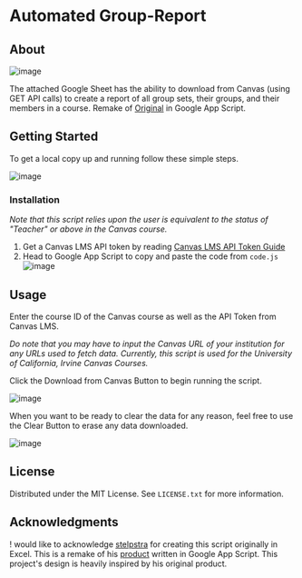 <a name="readme-top"></a>
# Automated Group-Report

<!-- ABOUT THE PROJECT -->
## About

![image](https://github.com/DeveshKrishan/Groups-Report/assets/91798447/c117f974-dcf3-4f72-a60b-6ad2579e015f)


The attached Google Sheet has the ability to download from Canvas (using GET API calls) to create a report of all group sets, their groups, and their members in a course. Remake of [Original](https://community.canvaslms.com/t5/Higher-Ed-Canvas-Users/Automated-report-of-group-sets-groups-and-members-in-a-course/bc-p/410748#M2166) in Google App Script.

<!-- GETTING STARTED -->
## Getting Started

To get a local copy up and running follow these simple steps.

![image](https://github.com/DeveshKrishan/Groups-Report/assets/91798447/804fef52-dd57-4b34-bfbc-c505a6705b27)

### Installation

_Note that this script relies upon the user is equivalent to the status of "Teacher" or above in the Canvas course._

1. Get a Canvas LMS API token by reading [Canvas LMS API Token Guide](https://community.canvaslms.com/t5/Admin-Guide/How-do-I-manage-API-access-tokens-as-an-admin/ta-p/89)
2. Head to Google App Script to copy and paste the code from `code.js`
![image](https://github.com/DeveshKrishan/Groups-Report/assets/91798447/cf449013-de9b-4c54-99d6-412480385d15)


<!-- USAGE EXAMPLES -->
## Usage

Enter the course ID of the Canvas course as well as the API Token from Canvas LMS.

_Do note that you may have to input the Canvas URL of your institution for any URLs used to fetch data. Currently, this script is used for the University of California, Irvine Canvas Courses._

Click the Download from Canvas Button to begin running the script. 

![image](https://github.com/DeveshKrishan/Student-Progress-Report/assets/91798447/9dc4b9c2-dff4-4583-9017-ba9b196c7aad)

When you want to be ready to clear the data for any reason, feel free to use the Clear Button to erase any data downloaded. 

![image](https://github.com/DeveshKrishan/Student-Progress-Report/assets/91798447/b8322ff2-8c6d-45b0-80a2-0e26efd96fd7)


<!-- LICENSE -->
## License

Distributed under the MIT License. See `LICENSE.txt` for more information.


<!-- ACKNOWLEDGMENTS -->
## Acknowledgments

! would like to acknowledge [stelpstra](https://community.canvaslms.com/t5/user/viewprofilepage/user-id/105030) for creating this script originally in Excel. This is a remake of his [product](https://community.canvaslms.com/t5/Higher-Ed-Canvas-Users/Automated-report-of-group-sets-groups-and-members-in-a-course/bc-p/410748#M2166) written in Google App Script. This project's design is heavily inspired by his original product. 


